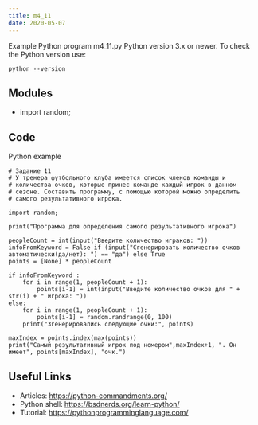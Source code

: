 ```yaml
---
title: m4_11
date: 2020-05-07
---
```

Example Python program m4_11.py
Python version 3.x or newer.
To check the Python version use:

    python --version

## Modules

* import random;

## Code

Python example

    # Задание 11
    # У тренера футбольного клуба имеется список членов команды и
    # количества очков, которые принес команде каждый игрок в данном
    # сезоне. Составить программу, с помощью которой можно определить
    # самого результативного игрока.
    
    import random;
    
    print("Программа для определения самого результативного игрока")
    
    peopleCount = int(input("Введите количество играков: "))
    infoFromKeyword = False if (input("Cгенерировать количество очков автоматически(да/нет): ") == "да") else True
    points = [None] * peopleCount
    
    if infoFromKeyword :
        for i in range(1, peopleCount + 1):
            points[i-1] = int(input("Введите количество очков для " + str(i) + " игрока: "))
    else:
        for i in range(1, peopleCount + 1):
            points[i-1] = random.randrange(0, 100)
        print("Згенерировались следующие очки:", points)
    
    maxIndex = points.index(max(points))
    print("Самый результативный игрок под номером",maxIndex+1, ". Он имеет", points[maxIndex], "очк.")
    

## Useful Links

- Articles: https://python-commandments.org/
- Python shell: https://bsdnerds.org/learn-python/
- Tutorial: https://pythonprogramminglanguage.com/
